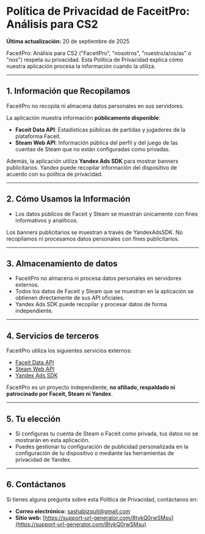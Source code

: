 # Política de Privacidad de FaceitPro: Análisis para CS2

**Última actualización:** 20 de septiembre de 2025

FaceitPro: Análisis para CS2 ("FaceitPro", "nosotros", "nuestro/a/os/as" o "nos") respeta su privacidad. Esta Política de Privacidad explica cómo nuestra aplicación procesa la información cuando la utiliza.

---

## 1. Información que Recopilamos
FaceitPro no recopila ni almacena datos personales en sus servidores.

La aplicación muestra información **públicamente disponible**:
- **Faceit Data API**: Estadísticas públicas de partidas y jugadores de la plataforma Faceit.
- **Steam Web API**: Información pública del perfil y del juego de las cuentas de Steam que no están configuradas como privadas.

Además, la aplicación utiliza **Yandex Ads SDK** para mostrar banners publicitarios. Yandex puede recopilar información del dispositivo de acuerdo con su política de privacidad.

---

## 2. Cómo Usamos la Información
- Los datos públicos de Faceit y Steam se muestran únicamente con fines informativos y analíticos.

Los banners publicitarios se muestran a través de YandexAdsSDK. No recopilamos ni procesamos datos personales con fines publicitarios.

---

## 3. Almacenamiento de datos
- FaceitPro no almacena ni procesa datos personales en servidores externos.
- Todos los datos de Faceit y Steam que se muestran en la aplicación se obtienen directamente de sus API oficiales.
- Yandex Ads SDK puede recopilar y procesar datos de forma independiente.

---

## 4. Servicios de terceros
FaceitPro utiliza los siguientes servicios externos:
- [Faceit Data API](https://developers.faceit.com/terms)
- [Steam Web API](https://steamcommunity.com/dev/apiterms)
- [Yandex Ads SDK](https://yandex.ru/legal/mobileads_sdk_agreement/en/)

FaceitPro es un proyecto independiente, **no afiliado, respaldado ni patrocinado por Faceit, Steam ni Yandex**.

---

## 5. Tu elección
- Si configuras tu cuenta de Steam o Faceit como privada, tus datos no se mostrarán en esta aplicación.
- Puedes gestionar tu configuración de publicidad personalizada en la configuración de tu dispositivo o mediante las herramientas de privacidad de Yandex.

---

## 6. Contáctanos
Si tienes alguna pregunta sobre esta Política de Privacidad, contáctanos en:
- **Correo electrónico:** sashabizquit@gmail.com
- **Sitio web:** [https://support-url-generator.com/8tykQ0rwSMsu](https://support-url-generator.com/8tykQ0rwSMsu)
